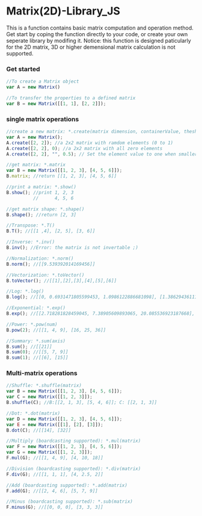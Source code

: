 # Matrix(2D)-Library_JS
This is a function contains basic matrix computation and operation method. 
Get start by coping the function directly to your code, or create your own seperate library by modifing it.
Notice: this function is designed paticularly for the 2D matrix, 3D or higher demensional matrix calculation is not supported.
### Get started 
```js
//To create a Matrix object
var A = new Matrix()

//To transfer the properties to a defined matrix
var B = new Matrix([[1, 1], [2, 2]]);
```
### single matrix operations
```js
//create a new matrix: *.create(matrix dimension, containerValue, theshold);
var A = new Matrix();
A.create([2, 2]); //a 2x2 matrix with ramdom elements (0 to 1)
A.create([2, 2], 0); //a 2x2 matrix with all zero elements
A.create([2, 2], "", 0.5); // Set the element value to one when smaller than 0.5 or to zero in contrast (for the drop-out)

//get matrix: *.matrix
var B = new Matrix([[1, 2, 3], [4, 5, 6]]);
B.matrix; //return [[1, 2, 3], [4, 5, 6]]

//print a matrix: *.show()
B.show(); //print 1, 2, 3
          //      4, 5, 6

//get matrix shape: *.shape()
B.shape(); //return [2, 3]

//Transpose: *.T()
B.T(); //[[1 ,4], [2, 5], [3, 6]]

//Inverse: *.inv()
B.inv(); //Error: the matrix is not invertable ;)

//Normalization: *.norm()
B.norm(); //[[9.539392014169456]]

//Vectorization: *.toVector()
B.toVector(); //[[1],[2],[3],[4],[5],[6]]

//Log: *.log()
B.log(); //[[0, 0.6931471805599453, 1.0986122886681098], [1.3862943611198906, 1.6094379124341003, 1.791759469228055]]

//Exponential: *.exp()
B.exp(); //[[2.718281828459045, 7.38905609893065, 20.085536923187668], [54.598150033144236, 148.4131591025766, 403.4287934927351]]

//Power: *.pow(num)
B.pow(2); //[[1, 4, 9], [16, 25, 36]]

//Summary: *.sum(axis)
B.sum(); //[[21]]
B.sum(0); //[[5, 7, 9]]
B.sum(1); //[[6], [15]]
```
### Multi-matrix operations
```js
//Shuffle: *.shuffle(matrix)
var B = new Matrix([[1, 2, 3], [4, 5, 6]]);
var C = new Matrix([[1, 2, 3]]);
B.shuffle(C); //B:[[2, 1, 3], [5, 4, 6]]; C: [[2, 1, 3]]

//Dot: *.dot(matrix)
var D = new Matrix([[1, 2, 3], [4, 5, 6]]);
var E = new Matrix([[1], [2], [3]]);
B.dot(C); //[[14], [32]]

//Multiply (boardcasting supported): *.mul(matrix)
var F = new Matrix([[1, 2, 3], [4, 5, 6]]);
var G = new Matrix([[1, 2, 3]]);
F.mul(G); //[[1, 4, 9], [4, 10, 18]]

//Division (boardcasting supported): *.div(matrix)
F.div(G); //[[1, 1, 1], [4, 2.5, 2]]

//Add (boardcasting supported): *.add(matrix)
F.add(G); //[[2, 4, 6], [5, 7, 9]]

//Minus (boardcasting supported): *.sub(matrix)
F.minus(G); //[[0, 0, 0], [3, 3, 3]]
